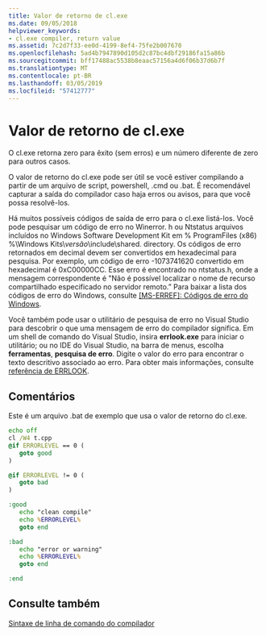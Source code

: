 ```yaml
---
title: Valor de retorno de cl.exe
ms.date: 09/05/2018
helpviewer_keywords:
- cl.exe compiler, return value
ms.assetid: 7c2d7f33-ee0d-4199-8ef4-75fe2b007670
ms.openlocfilehash: 5ad4b7947890d105d2c87bc4dbf29186fa15a86b
ms.sourcegitcommit: bff17488ac5538b8eaac57156a4d6f06b37d6b7f
ms.translationtype: MT
ms.contentlocale: pt-BR
ms.lasthandoff: 03/05/2019
ms.locfileid: "57412777"
---
```

# <a name="return-value-of-clexe"></a>Valor de retorno de cl.exe

O cl.exe retorna zero para êxito (sem erros) e um número diferente de zero para outros casos.

O valor de retorno do cl.exe pode ser útil se você estiver compilando a partir de um arquivo de script, powershell, .cmd ou .bat. É recomendável capturar a saída do compilador caso haja erros ou avisos, para que você possa resolvê-los.

Há muitos possíveis códigos de saída de erro para o cl.exe listá-los. Você pode pesquisar um código de erro no Winerror. h ou Ntstatus arquivos incluídos no Windows Software Development Kit em % ProgramFiles (x86) %\Windows Kits\\<em>versão</em>\include\shared\. directory. Os códigos de erro retornados em decimal devem ser convertidos em hexadecimal para pesquisa. Por exemplo, um código de erro -1073741620 convertido em hexadecimal é 0xC00000CC. Esse erro é encontrado no ntstatus.h, onde a mensagem correspondente é "Não é possível localizar o nome de recurso compartilhado especificado no servidor remoto.” Para baixar a lista dos códigos de erro do Windows, consulte [ &#91;MS-ERREF&#93;: Códigos de erro do Windows](https://msdn.microsoft.com/library/cc231196).

Você também pode usar o utilitário de pesquisa de erro no Visual Studio para descobrir o que uma mensagem de erro do compilador significa. Em um shell de comando do Visual Studio, insira **errlook.exe** para iniciar o utilitário; ou no IDE do Visual Studio, na barra de menus, escolha **ferramentas**, **pesquisa de erro**. Digite o valor do erro para encontrar o texto descritivo associado ao erro. Para obter mais informações, consulte [referência de ERRLOOK](../../build/reference/errlook-reference.md).

## <a name="remarks"></a>Comentários

Este é um arquivo .bat de exemplo que usa o valor de retorno do cl.exe.

```cmd
echo off
cl /W4 t.cpp
@if ERRORLEVEL == 0 (
   goto good
)

@if ERRORLEVEL != 0 (
   goto bad
)

:good
   echo "clean compile"
   echo %ERRORLEVEL%
   goto end

:bad
   echo "error or warning"
   echo %ERRORLEVEL%
   goto end

:end
```

## <a name="see-also"></a>Consulte também

[Sintaxe de linha de comando do compilador](../../build/reference/compiler-command-line-syntax.md)
